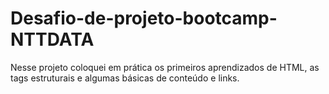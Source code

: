 # Desafio-de-projeto-bootcamp-NTTDATA
Nesse projeto coloquei em prática os primeiros aprendizados de HTML, as tags estruturais e algumas básicas de conteúdo e links.
